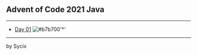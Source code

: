 ## Advent of Code 2021 Java

---

* [Day 01](https://github.com/Sycix-HK/Advent-of-Code-2021/tree/main/Java%20full/submarine/equipment/DepthSweeper) ![#b7b700](https://via.placeholder.com/15/1589F0/000000?text=+)'*'

---
by Sycix